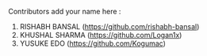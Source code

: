 Contributors add your name here :

1. RISHABH BANSAL (https://github.com/rishabh-bansal)
2. KHUSHAL SHARMA (https://github.com/Logan1x)
3. YUSUKE EDO (https://github.com/Kogumac)
